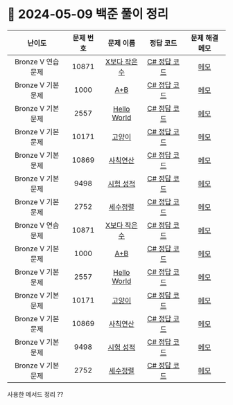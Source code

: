 # 📅 2024-05-09 백준 풀이 정리

| 난이도 | 문제 번호 | 문제 이름 | 정답 코드 | 문제 해결 메모 |
| :--: | :--: | :--: | :--: | :--: |
| Bronze V 연습 문제 | 10871 | [X보다 작은 수](https://www.acmicpc.net/problem/10871) | [C# 정답 코드](../bojSolutions/2025-05-09/10871.cs) | [메모]() |
| Bronze V 기본 문제 | 1000 | [A+B](https://www.acmicpc.net/problem/1000) | [C# 정답 코드](../bojSolutions/2025-05-09/1000.cs) | [메모]() |
| Bronze V 기본 문제 | 2557 | [Hello World](https://www.acmicpc.net/problem/2557) | [C# 정답 코드](../bojSolutions/2025-05-09/2557.cs) | [메모]() |
| Bronze V 기본 문제 | 10171 | [고양이](https://www.acmicpc.net/problem/10171) | [C# 정답 코드](../bojSolutions/2025-05-09/10171.cs) | [메모]() |
| Bronze V 기본 문제 | 10869 | [사칙연산](https://www.acmicpc.net/problem/10869) | [C# 정답 코드](../bojSolutions/2025-05-09/10869.cs) | [메모]() |
| Bronze V 기본 문제 | 9498 | [시험 성적](https://www.acmicpc.net/problem/9498) | [C# 정답 코드](../bojSolutions/2025-05-09/9498.cs) | [메모]() |
| Bronze V 기본 문제 | 2752 | [세수정렬](https://www.acmicpc.net/problem/2752) | [C# 정답 코드](../bojSolutions/2025-05-09/2752.cs) | [메모]() |
| Bronze V 연습 문제 | 10871 | [X보다 작은 수](https://www.acmicpc.net/problem/10871) | [C# 정답 코드](../../bojSolutions/2025-05-09/10871.cs) | [메모]() |
| Bronze V 기본 문제 | 1000 | [A+B](https://www.acmicpc.net/problem/1000) | [C# 정답 코드](../../bojSolutions/2025-05-09/1000.cs) | [메모]() |
| Bronze V 기본 문제 | 2557 | [Hello World](https://www.acmicpc.net/problem/2557) | [C# 정답 코드](../../bojSolutions/2025-05-09/2557.cs) | [메모]() |
| Bronze V 기본 문제 | 10171 | [고양이](https://www.acmicpc.net/problem/10171) | [C# 정답 코드](../../bojSolutions/2025-05-09/10171.cs) | [메모]() |
| Bronze V 기본 문제 | 10869 | [사칙연산](https://www.acmicpc.net/problem/10869) | [C# 정답 코드](../../bojSolutions/2025-05-09/10869.cs) | [메모]() |
| Bronze V 기본 문제 | 9498 | [시험 성적](https://www.acmicpc.net/problem/9498) | [C# 정답 코드](../../bojSolutions/2025-05-09/9498.cs) | [메모]() |
| Bronze V 기본 문제 | 2752 | [세수정렬](https://www.acmicpc.net/problem/2752) | [C# 정답 코드](../../bojSolutions/2025-05-09/2752.cs) | [메모]() |

사용한 메서드 정리
??
